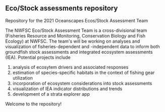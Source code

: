 ## Eco/Stock assessments repository
Repository for the 2021 Oceanscapes Ecos/Stock Assessment Team

The NWFSC Eco/Stock Assessment Team is a cross-divisional team (Fisheries Resource and Monitoring, Conservation Biology and Fish Ecology) at NWFSC. The team's will be working on analyses and visualization of fisheries-dependent and -independent data to inform both groundfish stock assessments and integrated ecosystem assessments (IEA). Potential projects include 
1) analysis of ecosytem drivers and associated responses 
2) estimation of species-specific habitats in the context of fishing gear utilization 
3) incorporation of ecosystem considerations into stock assessments
4) visualization of IEA indicator distributions and trends
5) development of a strata explorer app

Welcome to the repository! 
